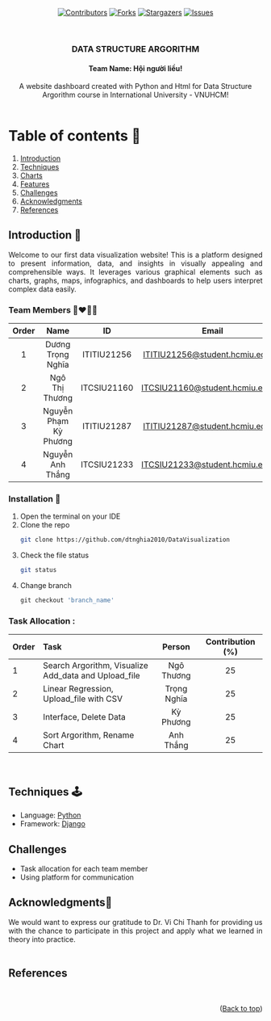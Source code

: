 <div id="top" align="center">



</div>


<div align="center">

[![Contributors][contributors-shield]][contributors-url]
[![Forks][forks-shield]][forks-url]
[![Stargazers][stars-shield]][stars-url]
[![Issues][issues-shield]][issues-url]

</div>

<!-- PROJECT LOGO -->
<br />
<div align="center">
  <a href="https://github.com/dtnghia2010/DataVisualization">
  </a>

<h3 align="center">DATA STRUCTURE ARGORITHM</h3>
<h4 align="center">Team Name: Hội người liều!</h4>

  <p align="center">
    A website dashboard created with Python and Html for Data Structure Argorithm course in International University - VNUHCM!
    <br />
    <br />
  </p>
</div>

<!-- TABLE OF CONTENTS -->
# Table of contents :round_pushpin:
1. [Introduction](#Introduction)
2. [Techniques](#Techniques)
3. [Charts](#Charts)
4. [Features](#Features)
5. [Challenges](#Challenges)
6. [Acknowledgments](#Acknowledgments)
7. [References](#References)

<!-- ABOUT THE PROJECT -->

## Introduction <a name="Introduction"></a> :bricks:

<div align="center">
<img src="screenshots/Intro.gif" alt="">
</div>

<div style="text-align:justify">
Welcome to our first data visualization website! This is a platform designed to present information, data, and insights in visually appealing and comprehensible ways. It leverages various graphical elements such as charts, graphs, maps, infographics, and dashboards to help users interpret complex data easily.
</div>

### Team Members :couplekiss_man_man:

| Order |         Name          |     ID      |                  Email                  |                       Github account                        |                                                            |
| :---: | :-------------------: | :---------: |:---------------------------------------:| :---------------------------------------------------------: | :----------------------------------------------------------------: |
|   1   |     Dương Trọng Nghĩa      | ITITIU21256 |           ITITIU21256@student.hcmiu.edu.vn           |           [dtnghia2010](https://github.com/dtnghia2010)           | |
|   2   | Ngô Thị Thương | ITCSIU21160 |          ITCSIU21160@student.hcmiu.edu.vn           | [thuongngo050902](https://github.com/thuongngo050902) |           |
|   3   | Nguyễn Phạm Kỳ Phương | ITITIU21287 |        ITITIU21287@student.hcmiu.edu.vn         |       [npkyphuong04](https://github.com/npkyphuong04)       |      |
|   4   | Nguyễn Anh Thắng| ITCSIU21233 |                     ITCSIU21233@student.hcmiu.edu.vn                   |       [nathang0147](https://github.com/nathang0147)       |        |


### Installation :dart:

1. Open the terminal on your IDE
2. Clone the repo
   ```sh
   git clone https://github.com/dtnghia2010/DataVisualization
   ```
3. Check the file status
   ```sh
   git status
   ```
4. Change branch
   ```js
   git checkout 'branch_name'
   ```


</div>

### Task Allocation :

| Order | Task                                  |  Person   | Contribution (%) |
| :---- |:--------------------------------------| :-------: | :----------: |
| 1     | Search Argorithm, Visualize Add_data and Upload_file |  Ngô Thương  |     25      |
| 2     |Linear Regression, Upload_file with CSV   | Trọng Nghĩa |      25      |
| 3     | Interface, Delete Data          | Kỳ Phương |      25      |
| 4     | Sort Argorithm, Rename Chart     | Anh Thắng  |      25      |



<br />

## Techniques <a name="Techniques"></a>:joystick:
- Language: [Python](https://www.python.org/)
- Framework: [Django](https://www.djangoproject.com/)


<!-- CHALLENGES -->
## Challenges

- Task allocation for each team member
- Using platform for communication
  <br />

## Acknowledgments<a name="Acknowledgments">:brain:
<div style="text-align:justify">
We would want to express our gratitude to Dr. Vi Chi Thanh for providing us with the chance to
participate in this project and apply what we learned in theory into practice. 
</div>

<br />


## References<a name="References">  

<br />

<p align="right">(<a href="#top">Back to top</a>)</p>
</div>


[contributors-shield]: https://img.shields.io/github/contributors/dtnghia2010/DataVisualization.svg?style=for-the-badge
[contributors-url]: https://github.com/dtnghia2010/DataVisualization/graphs/contributors
[forks-shield]: https://img.shields.io/github/forks/dtnghia2010/DataVisualization.svg?style=for-the-badge
[forks-url]: https://github.com/dtnghia2010/DataVisualization/network/members
[stars-shield]: https://img.shields.io/github/stars/dtnghia2010/DataVisualization.svg?style=for-the-badge
[stars-url]: https://github.com/dtnghia2010/DataVisualization/stargazers
[issues-shield]: https://img.shields.io/github/issues/dtnghia2010/DataVisualization.svg?style=for-the-badge
[issues-url]: https://github.com/dtnghia2010/DataVisualization/issues

